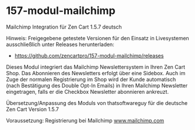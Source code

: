 # 157-modul-mailchimp
Mailchimp Integration für Zen Cart 1.5.7 deutsch

Hinweis: 
Freigegebene getestete Versionen für den Einsatz in Livesystemen ausschließlich unter Releases herunterladen:
* https://github.com/zencartpro/157-modul-mailchimp/releases

Dieses Modul integriert das Mailchimp Newslettersystem in Ihren Zen Cart Shop.
Das Abonnieren des Newsletters erfolgt über eine Sidebox.
Auch im Zuge der normalen Registrierung im Shop wird der Kunde automatisch (nach Bestätigung des Double Opt-In Emails) in Ihren Mailchimp Newsletter eingetragen, falls er die Checkbox Newsletter abonnieren ankreuzt.

Übersetzung/Anpassung des Moduls von thatsoftwareguy für die deutsche Zen Cart Version 1.5.7

Voraussetzung:
Registrierung bei Mailchimp
www.mailchimp.com

